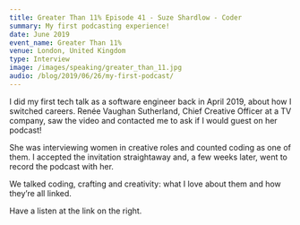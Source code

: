 ```yaml
---
title: Greater Than 11% Episode 41 - Suze Shardlow - Coder
summary: My first podcasting experience!
date: June 2019
event_name: Greater Than 11%
venue: London, United Kingdom
type: Interview
image: /images/speaking/greater_than_11.jpg
audio: /blog/2019/06/26/my-first-podcast/
---
```


I did my first tech talk as a software engineer back in April 2019, about how I switched careers.  Renée Vaughan Sutherland, Chief Creative Officer at a TV company, saw the video and contacted me to ask if I would guest on her podcast!

She was interviewing women in creative roles and counted coding as one of them. I accepted the invitation straightaway and, a few weeks later, went to record the podcast with her.

We talked coding, crafting and creativity: what I love about them and how they’re all linked.

Have a listen at the link on the right.